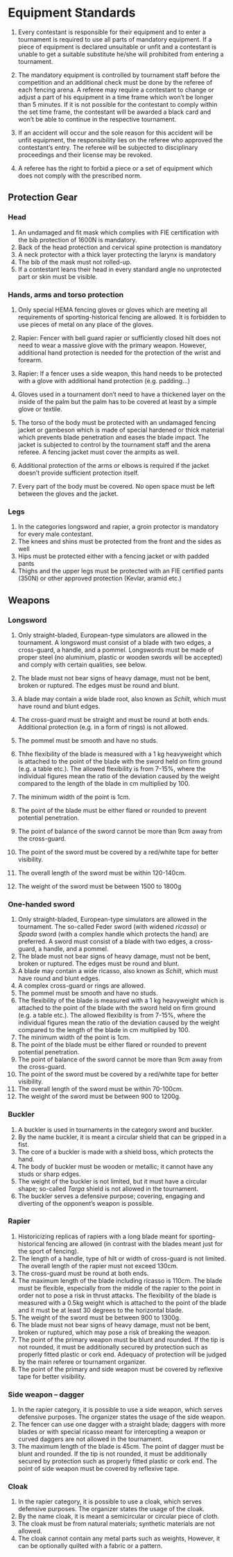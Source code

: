 # Equipment Standards

1. Every contestant is responsible for their equipment and to enter a tournament is required to use all parts of mandatory equipment. If a piece of equipment is declared unsuitable or unfit and a contestant is unable to get a suitable substitute he/she will prohibited from entering a tournament.

2. The mandatory equipment is controlled by tournament staff before the competition and an additional check must be done by the referee of each fencing arena. A referee may require a contestant to change or adjust a part of his equipment in a time frame which won’t be longer than 5 minutes. If it is not possible for the contestant to comply within the set time frame, the contestant will be awarded a black card and won’t be able to continue in the respective tournament.

3. If an accident will occur and the sole reason for this accident will be unfit equipment, the responsibility lies on the referee who approved the contestant’s entry. The referee will be subjected to disciplinary proceedings and their license may be revoked.

4. A referee has the right to forbid a piece or a set of equipment which does not comply with the prescribed norm.

## Protection Gear

### Head

1. An undamaged and fit mask which complies with FIE certification with the bib protection of 1600N is mandatory.
2. Back of the head protection and cervical spine protection is mandatory
3. A neck protector with a thick layer protecting the larynx is mandatory
4. The bib of the mask must not rolled-up.
5. If a contestant leans their head in every standard angle no unprotected part or skin must be visible.

### Hands, arms and torso protection

1. Only special HEMA fencing gloves or gloves which are meeting all requirements of sporting-historical fencing are allowed. It is forbidden to use pieces of metal on any place of the gloves.

2. Rapier: Fencer with bell guard rapier or sufficiently closed hilt does not need to wear a massive glove with the primary weapon. However, additional hand protection is needed for the protection of the wrist and forearm.

3. Rapier: If a fencer uses a side weapon, this hand needs to be protected with a glove with additional hand protection (e.g. padding...)

4. Gloves used in a tournament don’t need to have a thickened layer on the inside of the palm but the palm has to be covered at least by a simple glove or textile.

5. The torso of the body must be protected with an undamaged fencing jacket or gambeson which is made of special hardened or thick material which prevents blade penetration and eases the blade impact. The jacket is subjected to control by the tournament staff and the arena referee. A fencing jacket must cover the armpits as well.

6. Additional protection of the arms or elbows is required if the jacket doesn’t provide sufficient protection itself.

7. Every part of the body must be covered. No open space must be left between the gloves and the jacket.

### Legs

1. In the categories longsword and rapier, a groin protector is mandatory for every male contestant.
2. The knees and shins must be protected from the front and the sides as well
3. Hips must be protected either with a fencing jacket or with padded pants
4. Thighs and the upper legs must be protected with an FIE certified pants (350N) or other approved protection (Kevlar, aramid etc.)

## Weapons

### Longsword

1. Only straight-bladed, European-type simulators are allowed in the tournament. A longsword must consist of a blade with two edges, a cross-guard, a handle, and a pommel. Longswords must be made of proper steel (no aluminium, plastic or wooden swords will be accepted) and comply with certain qualities, see below.

2. The blade must not bear signs of heavy damage, must not be bent, broken or ruptured. The edges must be round and blunt.

3. A blade may contain a wide blade root, also known as *Schilt*, which must have round and blunt edges.

4. The cross-guard must be straight and must be round at both ends. Additional protection (e.g. in a form of rings) is not allowed.

5. The pommel must be smooth and have no studs.
6. Thhe flexibility of the blade is measured with a 1 kg heavyweight which is attached to the point of the blade with the sword held on firm ground (e.g. a table etc.). The allowed flexibility is from 7-15%, where the individual figures mean the ratio of the deviation caused by the weight compared to the length of the blade in cm multiplied by 100.
7. The minimum width of the point is 1cm.
8. The point of the blade must be either flared or rounded to prevent potential penetration.
9. The point of balance of the sword cannot be more than 9cm away from the cross-guard.
10. The point of the sword must be covered by a red/white tape for better visibility.
11. The overall length of the sword must be within 120-140cm.
12. The weight of the sword must be between 1500 to 1800g

### One-handed sword

1. Only straight-bladed, European-type simulators are allowed in the tournament. The so-called Feder sword (with widened *ricasso*) or *Spada* sword (with a complex handle which protects the hand) are preferred. A sword must consist of a blade with two edges, a cross-guard, a handle, and a pommel.
2. The blade must not bear signs of heavy damage, must not be bent, broken or ruptured. The edges must be round and blunt.
3. A blade may contain a wide ricasso, also known as *Schilt*, which must have round and blunt edges.
4. A complex cross-guard or rings are allowed.
5. The pommel must be smooth and have no studs.
6. The flexibility of the blade is measured with a 1 kg heavyweight which is attached to the point of the blade with the sword held on firm ground (e.g. a table etc.). The allowed flexibility is from 7-15%, where the individual figures mean the ratio of the deviation caused by the weight compared to the length of the blade in cm multiplied by 100.
7. The minimum width of the point is 1cm.
8. The point of the blade must be either flared or rounded to prevent potential penetration.
9. The point of balance of the sword cannot be more than 9cm away from the cross-guard.
10. The point of the sword must be covered by a red/white tape for better visibility.
11. The overall length of the sword must be within 70-100cm.
12. The weight of the sword must be between 900 to 1200g.

### Buckler

1. A buckler is used in tournaments in the category sword and buckler.
2. By the name buckler, it is meant a circular shield that can be gripped in a fist.
3. The core of a buckler is made with a shield boss, which protects the hand.
4. The body of buckler must be wooden or metallic; it cannot have any studs or sharp edges.
5. The weight of the buckler is not limited, but it must have a circular shape; so-called *Targa* shield is not allowed in the tournament.
6. The buckler serves a defensive purpose; covering, engaging and diverting of the opponent’s weapon is possible.

### Rapier

1. Historicizing replicas of rapiers with a long blade meant for sporting-historical fencing are allowed  (in contrast with the blades meant just for the sport of fencing).
2. The length of a handle, type of hilt or width of cross-guard is not limited. The overall length of the rapier must not exceed 130cm.
3. The cross-guard must be round at both ends.
4. The maximum length of the blade including ricasso is 110cm. The blade must be flexible, especially from the middle of the rapier to the point in order not to pose a risk in thrust attacks. The flexibility of the blade is measured with a 0.5kg weight which is attached to the point of the blade and it must be at least 30 degrees to the horizontal blade.
5. The weight of the sword must be between 900 to 1300g.
6. The blade must not bear signs of heavy damage, must not be bent, broken or ruptured, which may pose a risk of breaking the weapon.
7. The point of the primary weapon must be blunt and rounded. If the tip is not rounded, it must be additionally secured by protection such as properly fitted plastic or cork end. Adequacy of protection will be judged by the main referee or tournament organizer.
8. The point of the primary and side weapon must be covered by reflexive tape for better visibility.

### Side weapon – dagger

1. In the rapier category, it is possible to use a side weapon, which serves defensive purposes. The organizer states the usage of the side weapon.
2. The fencer can use one dagger with a straight blade; daggers with more blades or with special ricasso meant for intercepting a weapon or curved daggers are not allowed in the tournament.
3. The maximum length of the blade is 45cm. The point of dagger must be blunt and rounded. If the tip is not rounded, it must be additionally secured by protection such as properly fitted plastic or cork end. The point of side weapon must be covered by reflexive tape.

### Cloak

1. In the rapier category, it is possible to use a cloak, which serves defensive purposes. The organizer states the usage of the cloak.
2. By the name cloak, it is meant a semicircular or circular piece of cloth.
3. The cloak must be from natural materials; synthetic materials are not allowed.
4. The cloak cannot contain any metal parts such as weights, However, it can be optionally quilted with a fabric or a pattern.
